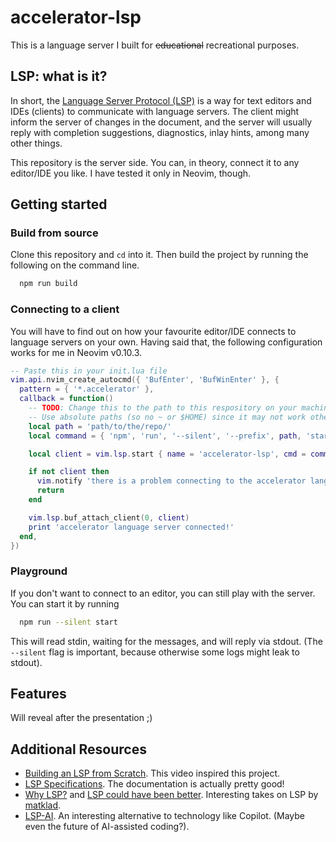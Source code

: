 # accelerator-lsp

This is a language server I built for ~~educational~~ recreational purposes.

## LSP: what is it?

In short, the [Language Server Protocol (LSP)](https://microsoft.github.io/language-server-protocol/) is a way for text editors and IDEs (clients) to communicate with language servers. The client might inform the server of changes in the document, and the server will usually reply with completion suggestions, diagnostics, inlay hints, among many other things.

This repository is the server side. You can, in theory, connect it to any editor/IDE you like. I have tested it only in Neovim, though.

## Getting started

### Build from source

Clone this repository and `cd` into it. Then build the project by running the following on the command line.

```bash
  npm run build
```

### Connecting to a client

You will have to find out on how your favourite editor/IDE connects to language servers on your own. Having said that, the following configuration works for me in Neovim v0.10.3.

```lua
-- Paste this in your init.lua file
vim.api.nvim_create_autocmd({ 'BufEnter', 'BufWinEnter' }, {
  pattern = { '*.accelerator' },
  callback = function()
    -- TODO: Change this to the path to this respository on your machine
    -- Use absolute paths (so no ~ or $HOME) since it may not work otherwise
    local path = 'path/to/the/repo/'
    local command = { 'npm', 'run', '--silent', '--prefix', path, 'start' }

    local client = vim.lsp.start { name = 'accelerator-lsp', cmd = command }

    if not client then
      vim.notify 'there is a problem connecting to the accelerator language server'
      return
    end

    vim.lsp.buf_attach_client(0, client)
    print 'accelerator language server connected!'
  end,
})
```

### Playground

If you don't want to connect to an editor, you can still play with the server. You can start it by running

```bash
  npm run --silent start
```

This will read stdin, waiting for the messages, and will reply via stdout. (The `--silent` flag is important, because otherwise some logs might leak to stdout).

## Features

Will reveal after the presentation ;)

## Additional Resources

- [Building an LSP from Scratch](https://www.youtube.com/watch?v=YsdlcQoHqPY). This video inspired this project.
- [LSP Specifications](https://microsoft.github.io/language-server-protocol/specifications/specification-current). The documentation is actually pretty good!
- [Why LSP?](https://matklad.github.io/2022/04/25/why-lsp.html) and [LSP could have been better](https://matklad.github.io/2023/10/12/lsp-could-have-been-better.html). Interesting takes on LSP by [matklad](https://matklad.github.io/about.html).
- [LSP-AI](https://github.com/SilasMarvin/lsp-ai). An interesting alternative to technology like Copilot. (Maybe even the future of AI-assisted coding?).
